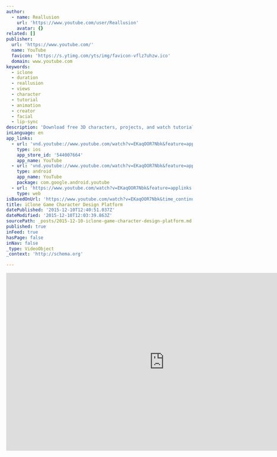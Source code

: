 ```yaml
---
author:
  - name: Reallusion
    url: 'https://www.youtube.com/user/Reallusion'
    avatar: {}
related: []
publisher:
  url: 'https://www.youtube.com/'
  name: YouTube
  favicon: 'https://s.ytimg.com/yts/img/favicon-vflz7uhzw.ico'
  domain: www.youtube.com
keywords:
  - iclone
  - duration
  - reallusion
  - views
  - character
  - tutorial
  - animation
  - creator
  - facial
  - lip-sync
description: 'Download free 3D characters, projects, and watch tutorial videos from http://www.reallusion.com/iclone/game/ Morph. Outfit. Animate and Lip-sync. iClone and Character Creator is the ultimate character design and animation solution for game developers! Shorten game design cycles and cut down game development cost with easy-to-use and powerful 3D design tool that can optimize your pipeline.'
inLanguage: en
app_links:
  - url: 'vnd.youtube://www.youtube.com/watch?v=EKaqOOR7Nbk&feature=applinks'
    type: ios
    app_store_id: '544007664'
    app_name: YouTube
  - url: 'vnd.youtube://www.youtube.com/watch?v=EKaqOOR7Nbk&feature=applinks'
    type: android
    app_name: YouTube
    package: com.google.android.youtube
  - url: 'https://www.youtube.com/watch?v=EKaqOOR7Nbk&feature=applinks'
    type: web
isBasedOnUrl: 'https://www.youtube.com/watch?v=EKaqOOR7Nbk&time_continue=81&ebc=ANyPxKoWOLVMptK3YRtnF-2lSSuo1MviFiy0-OllYLDpXe0rSMU2SA3cQ9c8dTnXHGZ4u2cGUW0NXDc1YTFY3OBZumHGYJur1A'
title: iClone Game Character Design Platform
datePublished: '2015-12-10T12:40:51.037Z'
dateModified: '2015-12-10T12:03:39.863Z'
sourcePath: _posts/2015-12-10-iclone-game-character-design-platform.md
published: true
inFeed: true
hasPage: false
inNav: false
_type: VideoObject
_context: 'http://schema.org'

---
```

<iframe src="https://cdn.embedly.com/widgets/media.html?src=https%3A%2F%2Fwww.youtube.com%2Fembed%2FEKaqOOR7Nbk%3Ffeature%3Doembed&amp;url=https%3A%2F%2Fwww.youtube.com%2Fwatch%3Fv%3DEKaqOOR7Nbk%26time_continue%3D81%26ebc%3DANyPxKoWOLVMptK3YRtnF-2lSSuo1MviFiy0-OllYLDpXe0rSMU2SA3cQ9c8dTnXHGZ4u2cGUW0NXDc1YTFY3OBZumHGYJur1A&amp;image=https%3A%2F%2Fi.ytimg.com%2Fvi%2FEKaqOOR7Nbk%2Fhqdefault.jpg&amp;key=b7d04c9b404c499eba89ee7072e1c4f7&amp;type=text%2Fhtml&amp;schema=youtube" width="854" height="480" scrolling="no" frameborder="0" allowfullscreen="allowfullscreen" style=""></iframe>